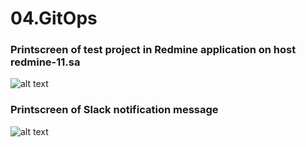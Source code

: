 # 04.GitOps


### Printscreen of test project in Redmine application on host redmine-11.sa

![alt text](https://github.com/s-kalyuga/sa.it-academy.by/blob/b13a1a9d61be2c9406fb22a8a894d5105288104b/Siarhei_Kaliuha/08.Ansible.Workshop/redmine.jpg)


### Printscreen of Slack notification message

![alt text](https://github.com/s-kalyuga/sa.it-academy.by/blob/b13a1a9d61be2c9406fb22a8a894d5105288104b/Siarhei_Kaliuha/08.Ansible.Workshop/slack.jpg)
